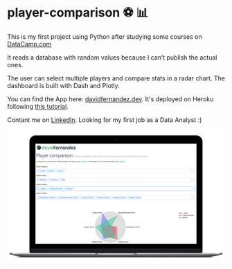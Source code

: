 # player-comparison ⚽ 📊

This is my first project using Python after studying some courses on [DataCamp.com](https://www.datacamp.com/tracks/data-scientist-with-python)

It reads a database with random values because I can’t publish the actual ones.

The user can select multiple players and compare stats in a radar chart. The dashboard is built with Dash and Plotly.

You can find the App here: [davidfernandez.dev](http://davidfernandez.dev). It's deployed on Heroku following [this tutorial](https://dash.plotly.com/deployment).

Contant me on [LinkedIn](https://www.linkedin.com/in/david-fernandez-11a715170/). Looking for my first job as a Data Analyst :)

![example](pic_example.jpg)
